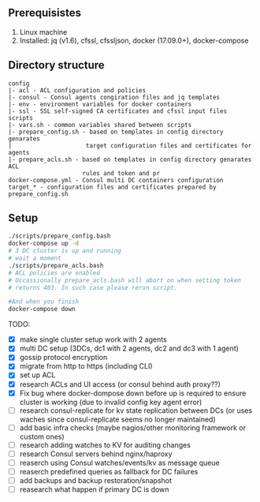 Prerequisistes
---
1. Linux machine
1. Installed: jq (v1.6), cfssl, cfssljson, docker (17.09.0+), docker-compose

Directory structure
---
```
config  
|- acl - ACL configuration and policies  
|- consul - Consul agents congiration files and jq templates  
|- env - environment variables for docker containers  
|- ssl - SSL self-signed CA certificates and cfssl input files  
scripts  
|- vars.sh - common variables shared between scripts  
|- prepare_config.sh - based on templates in config directory genarates  
|                     target configuration files and certificates for agents  
|- prepare_acls.sh - based on templates in config directory genarates ACL  
                     rules and token and pr  
docker-compose.yml - Consul multi DC containers configuration
target_* - configuration files and certificates prepared by prepare_config.sh
```
Setup
---

```bash
./scripts/prepare_config.bash
docker-compose up -d
# 3 DC cluster is up and running
# wait a moment
./scripts/prepare_acls.bash
# ACL policies are enabled
# Occassionally prepare_acls.bash will abort on when setting token  
# returns 403. In such case please rerun script.

#And when you finish
docker-compose down
```

TODO:
- [x] make single cluster setup work with 2 agents
- [x] multi DC setup (3DCs, dc1 with 2 agents, dc2 and dc3 with 1 agent)
- [x] gossip protocol encryption
- [x] migrate from http to https (including CLI)
- [x] set up ACL
- [x] research ACLs and UI access (or consul behind auth proxy??)
- [x] Fix bug where docker-dompose down before up is required to ensure cluster is working (due to invalid config key agent error)
- [ ] research consul-replicate for kv state replication between DCs (or uses waches since consul-replicate seems no longer maintained)
- [ ] add basic infra checks (maybe nagios/other monitoring framework or custom ones)
- [ ] research adding watches to KV for auditing changes
- [ ] research Consul servers behind nginx/haproxy
- [ ] reaserch using Consul watches/events/kv as message queue
- [ ] reaserch predefined queries as fallback for DC failures
- [ ] add backups and backup restoration/snapshot
- [ ] reasearch what happen if primary DC is down